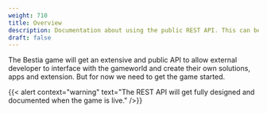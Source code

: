 ```yaml
---
weight: 710
title: Overview
description: Documentation about using the public REST API. This can be useful to fetch live ingame information.
draft: false
---
```


The Bestia game will get an extensive and public API to allow external developer to interface with the gameworld and create their own solutions, apps and extension. But for now we need to get the game started.

{{< alert context="warning" text="The REST API will get fully designed and documented when the game is live." />}}
